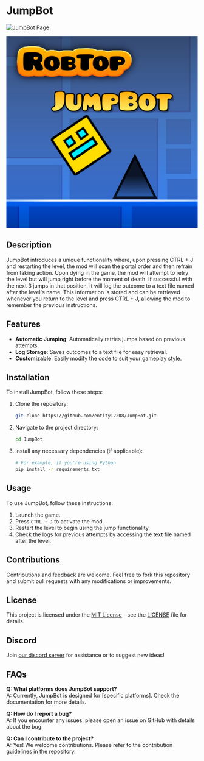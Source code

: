# JumpBot

[![JumpBot Page](https://github.com/entity12208/JumpBot/actions/workflows/pages/pages-build-deployment/badge.svg)](https://github.com/entity12208/JumpBot/actions/workflows/pages/pages-build-deployment)

[![the mod's logo](https://github.com/entity12208/JumpBot/raw/main/logo.png)](https://github.com/entity12208/JumpBot/blob/main/logo.png)

## Description

JumpBot introduces a unique functionality where, upon pressing CTRL + J and restarting the level, the mod will scan the portal order and then refrain from taking action. Upon dying in the game, the mod will attempt to retry the level but will jump right before the moment of death. If successful with the next 3 jumps in that position, it will log the outcome to a text file named after the level's name. This information is stored and can be retrieved whenever you return to the level and press CTRL + J, allowing the mod to remember the previous instructions.

## Features

- **Automatic Jumping**: Automatically retries jumps based on previous attempts.
- **Log Storage**: Saves outcomes to a text file for easy retrieval.
- **Customizable**: Easily modify the code to suit your gameplay style.

## Installation

To install JumpBot, follow these steps:

1. Clone the repository:
   ```bash
   git clone https://github.com/entity12208/JumpBot.git
   ```
2. Navigate to the project directory:
   ```bash
   cd JumpBot
   ```
3. Install any necessary dependencies (if applicable):
   ```bash
   # For example, if you're using Python
   pip install -r requirements.txt
   ```

## Usage

To use JumpBot, follow these instructions:

1. Launch the game.
2. Press `CTRL + J` to activate the mod.
3. Restart the level to begin using the jump functionality.
4. Check the logs for previous attempts by accessing the text file named after the level.

## Contributions

Contributions and feedback are welcome. Feel free to fork this repository and submit pull requests with any modifications or improvements.

## License

This project is licensed under the [MIT License](https://opensource.org/licenses/MIT) - see the [LICENSE](https://github.com/entity12208/JumpBot/blob/main/LICENSE) file for details.

## Discord

Join [our discord server](https://discord.gg/WBb7EG3Gte) for assistance or to suggest new ideas!

## FAQs

**Q: What platforms does JumpBot support?**  
A: Currently, JumpBot is designed for [specific platforms]. Check the documentation for more details.

**Q: How do I report a bug?**  
A: If you encounter any issues, please open an issue on GitHub with details about the bug.

**Q: Can I contribute to the project?**  
A: Yes! We welcome contributions. Please refer to the contribution guidelines in the repository.
